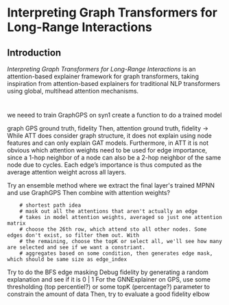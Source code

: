 # Interpreting Graph Transformers for Long-Range Interactions

## Introduction
*Interpreting Graph Transformers for Long-Range Interactions* is an attention-based explainer framework for graph transformers, taking inspiration from attention-based explainers for traditional NLP transformers using global, multihead attention mechanisms.

#
we neeed to train GraphGPS on syn1
create a function to do a trained model


graph GPS ground truth, fidelity
Then, attention ground truth, fidelity ->
    While ATT does consider graph structure, it does not explain using node features and can only explain
    GAT models. Furthermore, in ATT it is not obvious which attention weights need to be used for edge importance, since a 1-hop neighbor of a node can also be a 2-hop neighbor of the same node due to
    cycles. Each edge’s importance is thus computed as the average attention weight across all layers.

Try an ensemble method where we extract the final layer's trained MPNN and use GraphGPS
Then combine with attention weights?

        # shortest path idea
        # mask out all the attentions that aren't actually an edge
        # takes in model attention weights, averaged so just one attention matrix
        # choose the 26th row, which attend sto all other nodes. Some edges don't exist, so filter them out. With
        # the remaining, choose the topK or select all, we'll see how many are selected and see if we want a constriant.
        # aggregates based on some condition, then generates edge mask, which should be same size as edge_index

Try to do the BFS edge masking
Debug fidelity by generating a random explanation and see if it is 0 | 1
For the GNNExplainer on GPS, use some thresholding (top percentiel?) or some topK (percentage?) parameter to constrain the amount of data
Then, try to evaluate a good fidelity elbow 
